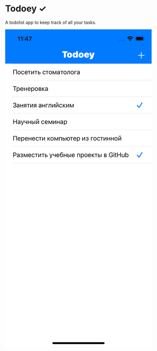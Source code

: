 # Todoey ✓

A todolist app to keep track of all your tasks.


![Screenshot](Documentation/Todoey.png)
